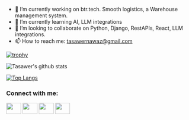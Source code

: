 - 🔭 I’m currently working on btr.tech. Smooth logistics, a Warehouse management system. 
- 🌱 I’m currently learning AI, LLM integrations
- 👯 I’m looking to collaborate on Python, Django, RestAPIs, React, LLM integrations.
- 📫 How to reach me: tasawernawaz@gmail.com

[![trophy](https://github-profile-trophy.vercel.app/?username=tasawernawaz&theme=onedark)](https://github.com/ryo-ma/github-profile-trophy)

![Tasawer's github stats](https://github-readme-stats.vercel.app/api?username=tasawernawaz&show_icons=true&theme=radical)

[![Top Langs](https://github-readme-stats.vercel.app/api/top-langs/?username=tasawernawaz&layout=compact)](https://github.com/tasawernawaz/github-readme-stats)


<h3 align="left">Connect with me:</h3>
<p align="left">
<a href="https://twitter.com/TasawerN" target="blank"><img align="center" src="https://cdn.jsdelivr.net/npm/simple-icons@3.0.1/icons/twitter.svg" alt="" height="30" width="40" /></a>
<a href="https://www.linkedin.com/in/tasawernawaz/" target="blank"><img align="center" src="https://cdn.jsdelivr.net/npm/simple-icons@3.0.1/icons/linkedin.svg" alt="" height="30" width="40" /></a>
<a href="https://www.instagram.com/tasawernawaz/" target="blank"><img align="center" src="https://cdn.jsdelivr.net/npm/simple-icons@3.0.1/icons/instagram.svg" alt="" height="30" width="40" /></a>
<a href="https://www.youtube.com/channel/UCHGzmrcvyRvorTHqVlPLWuA" target="blank"><img align="center" src="https://cdn.jsdelivr.net/npm/simple-icons@3.0.1/icons/youtube.svg" alt="" height="30" width="40" /></a>
</p>
